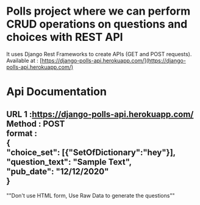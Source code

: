 # Polls project where we can perform CRUD operations on questions and choices with REST API
It uses Django Rest Frameworks to create APIs (GET and POST requests).  
Available at : [https://django-polls-api.herokuapp.com/](https://django-polls-api.herokuapp.com/)

# Api Documentation 

URL 1 :https://django-polls-api.herokuapp.com/  
Method : POST   
format :  
{  
    "choice_set": [{"SetOfDictionary":"hey"}],  
    "question_text": "Sample Text",  
    "pub_date": "12/12/2020"  
}  
-
""Don't use HTML form, Use Raw Data to generate the questions""
